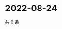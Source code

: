 # 2022-08-24

共 0 条

<!-- BEGIN WEIBO -->
<!-- 最后更新时间 Wed Aug 24 2022 06:16:23 GMT+0800 (China Standard Time) -->

<!-- END WEIBO -->
